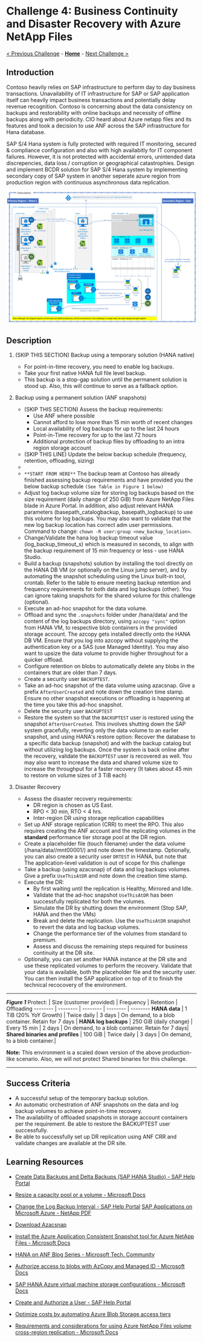 # Challenge 4: Business Continuity and Disaster Recovery with Azure NetApp Files

[< Previous Challenge](./03-SAP-Security.md) - **[Home](../README.md)** - [Next Challenge >](./05-PowerApps.md)

## Introduction

Contoso heavily relies on SAP infrastructure to perform day to day business transactions. Unavailability of IT infrastructure for SAP or SAP application itself can heavily impact business transactions and potentially delay revenue recognition. Contoso is concerning about the data consistency on backups and restorability with online backups and necessity of offline backups along with periodicity. CIO heard about Azure netapp files and its features and took a decision to use ANF across the SAP infrastructure for Hana database.  

SAP S/4 Hana system is fully protected with required IT monitoring, secured & compliance configuration and also with high availabitly for IT component failures. However, it is not protected with accidental errors, unintended data discrepencies, data loss / corruption or geographical catastrophies. Design and implement BCDR solution for SAP S/4 Hana system by implementing secondary copy of SAP system in another seperate azure region from production region with continuous asynchronous data replication.

![Backup and Disaster Recovery - HANA on ANF](Images/Challenge4Arch.PNG)

## Description

1. (SKIP THIS SECTION) Backup using a temporary solution (HANA native)
	- For point-in-time recovery, you need to enable log backups.
	- Take your first native HANA full file level backup.
	- This backup is a stop-gap solution until the permanent solution is stood up. Also, this will continue to serve as a fallback option.
2. Backup using a permanent solution (ANF snapshots)
	- (SKIP THIS SECTION) Assess the backup requirements:
		- Use ANF where possible
		- Cannot afford to lose more than 15 min worth of recent changes
		- Local availability of log backups for up to the last 24 hours
		- Point-in-Time recovery for up to the last 72 hours
		- Additional protection of backup files by offloading to an intra region storage account
	- (SKIP THIS LINE) Update the below backup schedule (frequency, retention, offloading, sizing)  
	- 
	- ```**START FROM HERE**``` The backup team at Contoso has already finished assessing backup requirements and have provided you the below backup schedule `(See Table in Figure 1 below)`
	- Adjust log backup volume size for storing log backups based on the size requirement (daily change of 250 GiB) from Azure NetApp Files blade in Azure Portal. In addition, also adjust relevant HANA parameters (basepath_catalogbackup, basepath_logbackup) to use this volume for log backups. You may also want to validate that the new log backup location has correct <sid>adm user permissions. Command to change: ```chown -R user:group <new_backup_location>```. 
	- Change/Validate the hana log backup timeout value (log_backup_timeout_s) which is measured in seconds, to align with the backup requirement of 15 min frequency or less - use HANA Studio. 
	- Build a backup (snapshots) solution by installing the tool directly on the HANA DB VM (or optionally on the Linux jump server), and by automating the snapshot scheduling using the Linux built-in tool, crontab. Refer to the table to ensure meeting backup retention and frequency requirements for both data and log backups (other). You can ignore taking snapshots for the shared volume for this challenge (optional).
	- Execute an ad-hoc snapshot for the data volume.
	- Offload and sync the `.snapshots` folder under /hana/data/ and the content of the log backups directory, using `azcopy "sync"` option from HANA VM, to respective blob containers in the provided storage account. The azcopy gets installed directly onto the HANA DB VM. Ensure that you log into azcopy without supplying the authentication key or a SAS (use Managed Identity). You may also want to upsize the data volume to provide higher throughout for a quicker offload.
	- Configure retention on blobs to automatically delete any blobs in the containers that are older than 7 days.
	- Create a security user `BACKUPTEST`.
	- Take an ad-hoc snapshot of the data volume using azacsnap. Give a prefix `AfterUserCreated` and note down the creation time stamp. Ensure no other snapshot executions or offloading is happening at the time you take this ad-hoc snapshot.
	- Delete the security user `BACKUPTEST`
	- Restore the system so that the `BACKUPTEST` user is restored using the snapshot `AfterUserCreated`. This involves shutting down the SAP system gracefully, reverting only the data volume to an earlier snapshot, and using HANA's restore option: Recover the database to a specific data backup (snapshot) and with the backup catalog but without utilizing log backups. Once the system is back online after the recovery, validate the `BACKUPTEST` user is recovered as well. You may also want to increase the data and shared volume size to increase the throughput for a faster recovery (It takes about 45 min to restore on volume sizes of 3 TiB each)

3. Disaster Recovery
	- Assess the disaster recovery requirements:
		- DR region is chosen as US East.
		- RPO < 30 min, RTO < 4 hrs.	
		- Inter-region DR using storage replication capabilities
	- Set up ANF storage replication (CRR) to meet the RPO. This also requires creating the ANF account and the replicating volumes in the **standard** performance tier storage pool at the DR region.
	- Create a placeholder file (touch filename) under the data volume (/hana/data/<SID>/mnt00001/) and note down the timestamp. Optionally, you can also create a security user `DRTEST` in HANA, but note that The application-level validation is out of scope for this challenge
	- Take a backup (using azacsnap) of data and log backups volumes. Give a prefix `UseThisAtDR` and note down the creation time stamp.
	- Execute the DR:
		- By first waiting until the replication is Healthy, Mirrored and Idle.
		- Validate that the ad-hoc snapshot `UseThisAtDR` has been successfully replicated for both the volumes.
		- Simulate the DR by shutting down the environment (Stop SAP, HANA and then the VMs)
		- Break and delete the replication. Use the `UseThisAtDR` snapshot to revert the data and log backup volumes.
		- Change the performance tier of the volumes from standard to premium.
		- Assess and discuss the remaining steps required for business continuity at the DR site.
	- Optionally, you can set another HANA instance at the DR site and use these replicated volumes to perform the recovery. Validate that your data is available, both the placeholder file and the security user. You can then install the SAP application on top of it to finish the technical recocovery of the environment.
		

---

***Figure 1***
Protect: | Size \(customer provided\) | Frequency | Retention | Offloading
-------- | -------- | -------- | -------- | --------
**HANA data** | 1 TiB (20% YoY Growth) | Twice daily | 3 days | On demand, to a blob container. Retain for 7 days |
**HANA log backups** | 250 GiB (daily change) | Every 15 min | 2 days | On demand, to a blob container. Retain for 7 days|
**Shared binaries and profiles** | 100 GiB | Twice daily | 3 days | On demand, to a blob container.|

**Note:** This environment is a scaled down version of the above production-like scenario. Also, we will not protect Shared binaries for this challenge.


---

## Success Criteria

- A successful setup of the temporary backup solution.
- An automatic orchestration of ANF snapshots on the data and log backup volumes to achieve point-in-time recovery.
- The availability of offloaded snapshots in storage account containers per the requirement. Be able to restore the BACKUPTEST user successfully.
- Be able to successfully set up DR replication using ANF CRR and validate changes are available at the DR site.

## Learning Resources

- [Create Data Backups and Delta Backups (SAP HANA Studio) - SAP Help Portal](https://help.sap.com/viewer/6b94445c94ae495c83a19646e7c3fd56/2.0.04/en-US/c51a3983bb571014afa0c67026e44ca0.html)

- [Resize a capacity pool or a volume - Microsoft Docs](https://docs.microsoft.com/en-us/azure/azure-netapp-files/azure-netapp-files-resize-capacity-pools-or-volumes#:~:text=%20Resize%20a%20volume%20%201%20From%20the,to%20resize%20or%20delete%20the%20volume.%20More%20)

- [Change the Log Backup Interval - SAP Help Portal](https://help.sap.com/viewer/6b94445c94ae495c83a19646e7c3fd56/2.0.04/en-US/6e9eadcd57464e74b9395004cb1aba9a.html)
[SAP Applications on Microsoft Azure - NetApp PDF](https://www.netapp.com/pdf.html?item=/media/17152-tr4746pdf.pdf)

- [Download Azacsnap](https://aka.ms/azacsnapdownload)


- [Install the Azure Application Consistent Snapshot tool for Azure NetApp Files - Microsoft Docs](https://docs.microsoft.com/en-us/azure/azure-netapp-files/azacsnap-installation)

- [HANA on ANF Blog Series - Microsoft Tech. Community](https://aka.ms/anfhanablog)

- [Authorize access to blobs with AzCopy and Managed ID - Microsoft Docs](https://docs.microsoft.com/en-us/azure/storage/common/storage-use-azcopy-authorize-azure-active-directory)

- [SAP HANA Azure virtual machine storage configurations - Microsoft Docs](https://docs.microsoft.com/en-us/azure/virtual-machines/workloads/sap/hana-vm-operations-storage)

- [Create and Authorize a User - SAP Help Portal](https://help.sap.com/viewer/6b94445c94ae495c83a19646e7c3fd56/2.0.00/en-US/c0555f0bbb5710148faabb0a6e35c457.html)

- [Optimize costs by automating Azure Blob Storage access tiers](https://docs.microsoft.com/en-us/azure/storage/blobs/storage-lifecycle-management-concepts?tabs=azure-portal#azure-portal-list-view)

- [Requirements and considerations for using Azure NetApp Files volume cross-region replication - Microsoft Docs](https://docs.microsoft.com/en-us/azure/azure-netapp-files/cross-region-replication-requirements-considerations)

